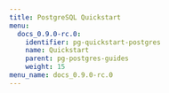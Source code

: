 ```yaml
---
title: PostgreSQL Quickstart
menu:
  docs_0.9.0-rc.0:
    identifier: pg-quickstart-postgres
    name: Quickstart
    parent: pg-postgres-guides
    weight: 15
menu_name: docs_0.9.0-rc.0
---
```

